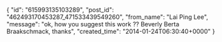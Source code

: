  {
   "id": "615993135103289",
   "post_id": "462493170453287_471533439549260",
   "from_name": "Lai Ping Lee",
   "message": "ok, how  you suggest this work ?? Beverly Berta Braakschmack, thanks",
   "created_time": "2014-01-24T06:30:40+0000"
 }
